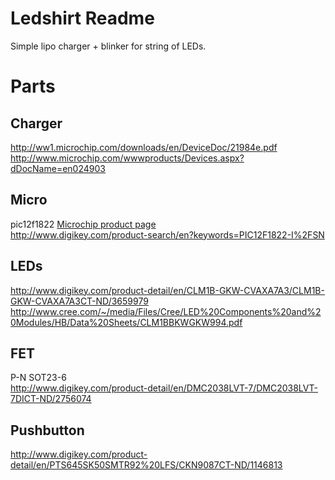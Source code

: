 Ledshirt Readme
=====
Simple lipo charger + blinker for string of LEDs.

Parts
=====
Charger
-----
http://ww1.microchip.com/downloads/en/DeviceDoc/21984e.pdf  
http://www.microchip.com/wwwproducts/Devices.aspx?dDocName=en024903

Micro
-----
pic12f1822 [Microchip product page](http://www.microchip.com/wwwproducts/Devices.aspx?dDocName=en544839)  
http://www.digikey.com/product-search/en?keywords=PIC12F1822-I%2FSN

LEDs
-----
http://www.digikey.com/product-detail/en/CLM1B-GKW-CVAXA7A3/CLM1B-GKW-CVAXA7A3CT-ND/3659979  
http://www.cree.com/~/media/Files/Cree/LED%20Components%20and%20Modules/HB/Data%20Sheets/CLM1BBKWGKW994.pdf  

FET
-----
P-N SOT23-6  
http://www.digikey.com/product-detail/en/DMC2038LVT-7/DMC2038LVT-7DICT-ND/2756074

Pushbutton
-----
http://www.digikey.com/product-detail/en/PTS645SK50SMTR92%20LFS/CKN9087CT-ND/1146813

